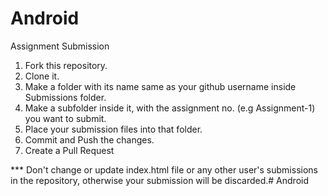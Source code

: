 # Android

Assignment Submission
 1. Fork this repository.
 2. Clone it.
 3. Make a folder with its name same as your github username inside Submissions folder.
 4. Make a subfolder inside it, with the assignment no. (e.g Assignment-1) you want to submit.
 5. Place your submission files into that folder.
 6. Commit and Push the changes.
 7. Create a Pull Request



*** Don't change or update index.html file or any other user's submissions in the repository, otherwise your submission will be discarded.# Android
